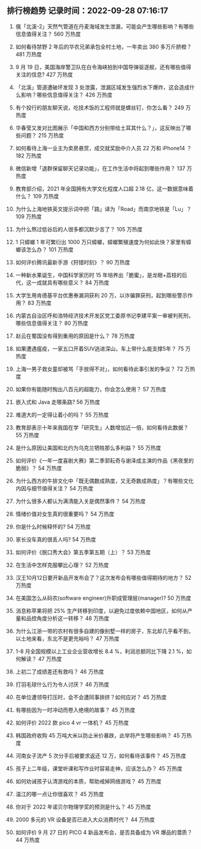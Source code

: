 
## 排行榜趋势 记录时间：2022-09-28 07:16:17
  
  1. 俄「北溪-2」天然气管道在丹麦海域发生泄漏，可能会产生哪些影响？有哪些信息值得关注？ 560 万热度
    
  2. 如何看待禁野 2 年后的华农兄弟承包全村土地，一年卖出 380 多万斤脐橙？ 481 万热度
    
  3. 9 月 19 日，美国海岸警卫队在白令海峡拍到中国导弹驱逐舰，还有哪些值得关注的信息? 427 万热度
    
  4. 「北溪」管道遭破坏发现 3 处泄露，泄漏区域发生强烈水下爆炸，这会造成什么影响？哪些信息值得关注？ 426 万热度
    
  5. 有个投行的朋友聊天说，吃技术饭的工程师就是螺丝钉，你怎么看？ 249 万热度
    
  6. 华春莹又发对比图展示「中国和西方分别带给土耳其什么？」，这反映出了哪些问题？ 215 万热度
    
  7. 如何看待上海一业主为卖房悬赏，成交就奖励中介人员 22 万和 iPhone14 ？ 182 万热度
    
  8. 微信新增「退群保留聊天记录功能」，在工作生活中将起到哪些作用？ 137 万热度
    
  9. 教育部介绍，2021 年全国拥有大学文化程度人口超 2.18 亿，这一数据意味着什么？ 109 万热度
    
  10. 为什么上海地铁英文提示词中把「路」译为「Road」而南京地铁是「Lu」？ 109 万热度
    
  11. 为什么熬过低谷后的人很多都沉默少言了？ 105 万热度
    
  12. 1 只蟑螂 1 年可繁衍出 1000 万只蟑螂，蟑螂繁殖速度为何如此快？家里有蟑螂该怎么办？ 101 万热度
    
  13. 如何评价腾讯最新手游《狩猎时刻》？ 90 万热度
    
  14. 一种新水果诞生，中国科学家历时 15 年培养出「脆蜜」，是龙眼+荔枝的后代，这一成就具有哪些意义？ 84 万热度
    
  15. 大学生用肯德基平台优惠券漏洞获利 20 万，以诈骗罪获刑，起到哪些警示作用？ 83 万热度
    
  16. 内蒙古自治区呼和浩特经济技术开发区党工委原书记李建平案一审被判死刑，哪些信息值得关注？ 80 万热度
    
  17. 赵云在蜀国没有得到重用的原因是什么？ 78 万热度
    
  18. 如果遭遇瘟疫，一家五口开着SUV逃进深山，车上带什么能支撑5年？ 75 万热度
    
  19. 上海一男子救女童却被骂「手放得不对」，如何看待此事引发的争议？ 72 万热度
    
  20. 如果你有能随时掏出八百元的超能力，你会怎么使用？ 57 万热度
    
  21. 嵌入式和 Java 走哪条路? 56 万热度
    
  22. 难道大的一定得让着小的吗？ 55 万热度
    
  23. 教育部表示十年来我国在学「研究生」人数增加近一倍，如何看待此数据？ 55 万热度
    
  24. 是什么原因让美国和北约为乌克兰牺牲那么多利益？ 55 万热度
    
  25. 如何评价《一年一度喜剧大赛》第二季郭耘奇与谢泽成主演的作品《黑夜里的脆弱》？ 54 万热度
    
  26. 为什么西方的牛排文化中「既无偶数成熟度，又无奇数成熟度」？有哪些文化内因与细节值得关注？ 54 万热度
    
  27. 为什么很多人都认为满清能入关是偶然事件？ 54 万热度
    
  28. 情绪价值对女生真的很重要吗？ 54 万热度
    
  29. 你是什么时候释怀的? 54 万热度
    
  30. 家长没车真的很丢人吗? 54 万热度
    
  31. 如何评价《脱口秀大会》第五季第五期（上）？ 53 万热度
    
  32. 在生活中怎样克服攀比心理？ 52 万热度
    
  33. 汉王10月12日要开新品开发布会了？这次发布会有哪些值得期待的地方？ 52 万热度
    
  34. 在美国怎么从码农(software engineer)升职成管理层(manager)? 50 万热度
    
  35. 消息称苹果将把 25% 生产转移到印度，以避免过度依赖中国地区，如何从产量和品控角度分析这一转移？ 48 万热度
    
  36. 为什么江浙一带的农村有很多自建的像别墅一样的房子，东北却几乎看不到，以土地来看，东北不是更充裕吗？ 47 万热度
    
  37. 1-8 月全国规模以上工业企业营收增长 8.4 %，利润总额同比下降 2.1 %，如何解读？ 47 万热度
    
  38. 上初二了成绩差还有救吗？ 46 万热度
    
  39. 打羽毛球什么行为令人讨厌？ 46 万热度
    
  40. 在单位遭领导打压时，会不会遭同事排挤？如何应对？ 45 万热度
    
  41. 有哪些因为一时冲动而卷入绝境的故事？ 45 万热度
    
  42. 如何评价 2022 款 pico 4 vr 一体机？ 45 万热度
    
  43. 韩国政府收购 45 万吨大米以防止米价暴跌，此举将产生哪些影响？ 45 万热度
    
  44. 河南女子流产 5 次分手后被要求返还 12 万，如何看待该事件？ 45 万热度
    
  45. 孩子上二年级，课堂听课和写作业时容易走神，应该怎么办？ 45 万热度
    
  46. 如何劝诫孩子认清游戏的本质，帮助戒掉网络游戏？ 45 万热度
    
  47. 温江的哪一点让你很喜欢？ 45 万热度
    
  48. 你对于 2022 年诺贝尔物理学奖的预测是什么？ 45 万热度
    
  49. 2000 多元的 VR 设备是否已进入大众消费时代？ 44 万热度
    
  50. 如何评价  9 月 27 日的 PICO 4 新品发布会，是否具备成为 VR 爆品的潜质？ 44 万热度
    